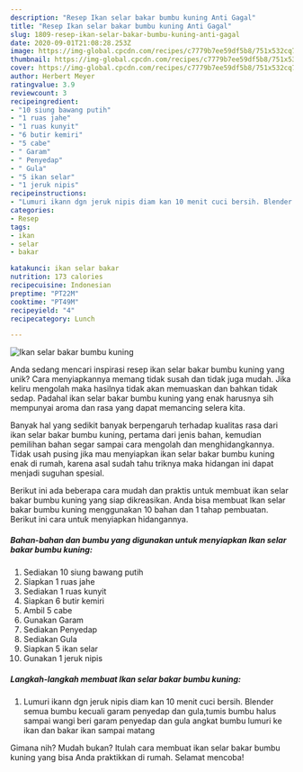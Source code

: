 ```yaml
---
description: "Resep Ikan selar bakar bumbu kuning Anti Gagal"
title: "Resep Ikan selar bakar bumbu kuning Anti Gagal"
slug: 1809-resep-ikan-selar-bakar-bumbu-kuning-anti-gagal
date: 2020-09-01T21:08:28.253Z
image: https://img-global.cpcdn.com/recipes/c7779b7ee59df5b8/751x532cq70/ikan-selar-bakar-bumbu-kuning-foto-resep-utama.jpg
thumbnail: https://img-global.cpcdn.com/recipes/c7779b7ee59df5b8/751x532cq70/ikan-selar-bakar-bumbu-kuning-foto-resep-utama.jpg
cover: https://img-global.cpcdn.com/recipes/c7779b7ee59df5b8/751x532cq70/ikan-selar-bakar-bumbu-kuning-foto-resep-utama.jpg
author: Herbert Meyer
ratingvalue: 3.9
reviewcount: 3
recipeingredient:
- "10 siung bawang putih"
- "1 ruas jahe"
- "1 ruas kunyit"
- "6 butir kemiri"
- "5 cabe"
- " Garam"
- " Penyedap"
- " Gula"
- "5 ikan selar"
- "1 jeruk nipis"
recipeinstructions:
- "Lumuri ikann dgn jeruk nipis diam kan 10 menit cuci bersih. Blender semua bumbu kecuali garam penyedap dan gula,tumis bumbu halus sampai wangi beri garam penyedap dan gula angkat bumbu lumuri ke ikan dan bakar ikan sampai matang"
categories:
- Resep
tags:
- ikan
- selar
- bakar

katakunci: ikan selar bakar 
nutrition: 173 calories
recipecuisine: Indonesian
preptime: "PT22M"
cooktime: "PT49M"
recipeyield: "4"
recipecategory: Lunch

---
```



![Ikan selar bakar bumbu kuning](https://img-global.cpcdn.com/recipes/c7779b7ee59df5b8/751x532cq70/ikan-selar-bakar-bumbu-kuning-foto-resep-utama.jpg)

Anda sedang mencari inspirasi resep ikan selar bakar bumbu kuning yang unik? Cara menyiapkannya memang tidak susah dan tidak juga mudah. Jika keliru mengolah maka hasilnya tidak akan memuaskan dan bahkan tidak sedap. Padahal ikan selar bakar bumbu kuning yang enak harusnya sih mempunyai aroma dan rasa yang dapat memancing selera kita.



Banyak hal yang sedikit banyak berpengaruh terhadap kualitas rasa dari ikan selar bakar bumbu kuning, pertama dari jenis bahan, kemudian pemilihan bahan segar sampai cara mengolah dan menghidangkannya. Tidak usah pusing jika mau menyiapkan ikan selar bakar bumbu kuning enak di rumah, karena asal sudah tahu triknya maka hidangan ini dapat menjadi suguhan spesial.


Berikut ini ada beberapa cara mudah dan praktis untuk membuat ikan selar bakar bumbu kuning yang siap dikreasikan. Anda bisa membuat Ikan selar bakar bumbu kuning menggunakan 10 bahan dan 1 tahap pembuatan. Berikut ini cara untuk menyiapkan hidangannya.

<!--inarticleads1-->

##### Bahan-bahan dan bumbu yang digunakan untuk menyiapkan Ikan selar bakar bumbu kuning:

1. Sediakan 10 siung bawang putih
1. Siapkan 1 ruas jahe
1. Sediakan 1 ruas kunyit
1. Siapkan 6 butir kemiri
1. Ambil 5 cabe
1. Gunakan  Garam
1. Sediakan  Penyedap
1. Sediakan  Gula
1. Siapkan 5 ikan selar
1. Gunakan 1 jeruk nipis




<!--inarticleads2-->

##### Langkah-langkah membuat Ikan selar bakar bumbu kuning:

1. Lumuri ikann dgn jeruk nipis diam kan 10 menit cuci bersih. Blender semua bumbu kecuali garam penyedap dan gula,tumis bumbu halus sampai wangi beri garam penyedap dan gula angkat bumbu lumuri ke ikan dan bakar ikan sampai matang




Gimana nih? Mudah bukan? Itulah cara membuat ikan selar bakar bumbu kuning yang bisa Anda praktikkan di rumah. Selamat mencoba!
